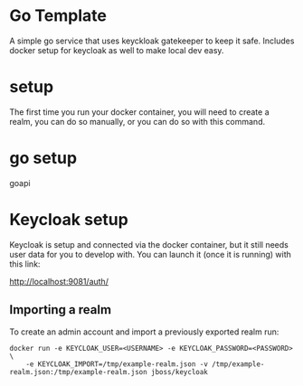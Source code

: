 # Go Template

A simple go service that uses keyckloak gatekeeper to keep it safe.  Includes docker setup for keycloak as well to make local dev easy.


# setup

The first time you run your docker container, you will need to create a realm, you can do so manually,
or you can do so with this command.



# go setup

goapi

# Keycloak setup

Keycloak is setup and connected via the docker container, but it still needs user data
for you to develop with.  You can launch it (once it is running) with this link:

[http://localhost:9081/auth/](http://localhost:9081/auth/)

## Importing a realm
To create an admin account and import a previously exported realm run:

```
docker run -e KEYCLOAK_USER=<USERNAME> -e KEYCLOAK_PASSWORD=<PASSWORD> \
    -e KEYCLOAK_IMPORT=/tmp/example-realm.json -v /tmp/example-realm.json:/tmp/example-realm.json jboss/keycloak
```

